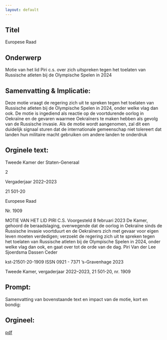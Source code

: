 ```yaml
---
layout: default
---
```

## Titel
Europese Raad
## Onderwerp
Motie van het lid Piri c.s. over zich uitspreken tegen het toelaten van Russische atleten bij de Olympische Spelen in 2024
## Samenvatting & Implicatie:

Deze motie vraagt de regering zich uit te spreken tegen het toelaten van Russische atleten bij de Olympische Spelen in 2024, onder welke vlag dan ook. De motie is ingediend als reactie op de voortdurende oorlog in Oekraïne en de gevaren waarmee Oekraïners te maken hebben als gevolg van de Russische invasie. Als de motie wordt aangenomen, zal dit een duidelijk signaal sturen dat de internationale gemeenschap niet tolereert dat landen hun militaire macht gebruiken om andere landen te onderdruk
## Orginele text:


Tweede Kamer der Staten-Generaal

2

Vergaderjaar 2022–2023

21 501-20

Europese Raad

Nr. 1909

MOTIE VAN HET LID PIRI C.S.
Voorgesteld 8 februari 2023
De Kamer,
gehoord de beraadslaging,
overwegende dat de oorlog in Oekraïne sinds de Russische invasie
voortduurt en de Oekraïners zich met gevaar voor eigen leven moeten
verdedigen;
verzoekt de regering zich uit te spreken tegen het toelaten van Russische
atleten bij de Olympische Spelen in 2024, onder welke vlag dan ook,
en gaat over tot de orde van de dag.
Piri
Van der Lee
Sjoerdsma
Dassen
Ceder

kst-21501-20-1909
ISSN 0921 - 7371
’s-Gravenhage 2023

Tweede Kamer, vergaderjaar 2022–2023, 21 501-20, nr. 1909


## Prompt:
Samenvatting van bovenstaande text en impact van de motie, kort en bondig:

## Orgineel:
[pdf](https://gegevensmagazijn.tweedekamer.nl/OData/v4/2.0/Document(7dd90426-dff8-4178-8dcb-663ea3675a4d)/resource)
